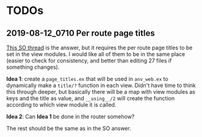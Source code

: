 # TODOs

## 2019-08-12_0710 Per route page titles

  [This SO thread](https://stackoverflow.com/questions/42362376/phoenix-framework-page-titles-per-route)
  is the  answer, but it  requires the per  route page
  titles to be  set in the view modules.  I would like
  all of them to be in the same place (easier to check
  for consistency, and better than editing 27 files if
  something changes).

  **Idea 1**:  create a `page_titles.ex` that  will be
  used in `anv_web.ex` to dynamically make a `title/?`
  function  in each  view. Didn't  have time  to think
  this through  deeper, but basically there  will be a
  map  with view  modules  as keys  and  the title  as
  value,  and `__using__/2`  will create  the function
  according to which view module it is called.

  **Idea 2**:  Can **Idea  1** be  done in  the router
  somehow?

  The rest should be the same as in the SO answer.
